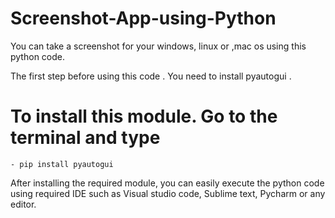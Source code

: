 # Screenshot-App-using-Python
You can take a screenshot for your windows, linux or ,mac os using this python code.

The first step before using this code . You need to install pyautogui .
# To install this module. Go to the terminal and type
    - pip install pyautogui
 After installing the required module, you can easily execute the python code using required IDE such as Visual studio code, Sublime text, Pycharm or any editor.
